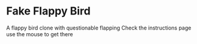 # Fake Flappy Bird
A flappy bird clone with questionable flapping
Check the instructions page
use the mouse to get there
